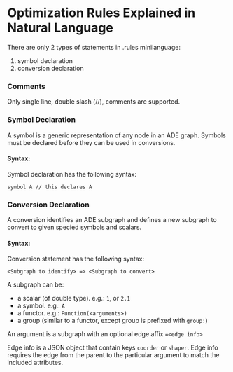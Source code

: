 # Optimization Rules Explained in Natural Language

There are only 2 types of statements in .rules minilanguage:

1. symbol declaration
2. conversion declaration

### Comments

Only single line, double slash (//), comments are supported.

### Symbol Declaration

A symbol is a generic representation of any node in an ADE graph. Symbols must be declared before they can be used in conversions.

#### Syntax:

Symbol declaration has the following syntax:
```
symbol A // this declares A
```

### Conversion Declaration

A conversion identifies an ADE subgraph and defines a new subgraph to convert to given specied symbols and scalars.

#### Syntax:

Conversion statement has the following syntax:
```
<Subgraph to identify> => <Subgraph to convert>
```

A subgraph can be:

- a scalar (of double type). e.g.: `1`, or `2.1`
- a symbol. e.g.: `A`
- a functor. e.g.: `Function(<arguments>)`
- a group (similar to a functor, except group is prefixed with `group:`)

An argument is a subgraph with an optional edge affix `=<edge info>`

Edge info is a JSON object that contain keys `coorder` or `shaper`. Edge info requires the edge from the parent to the particular argument to match the included attributes.
